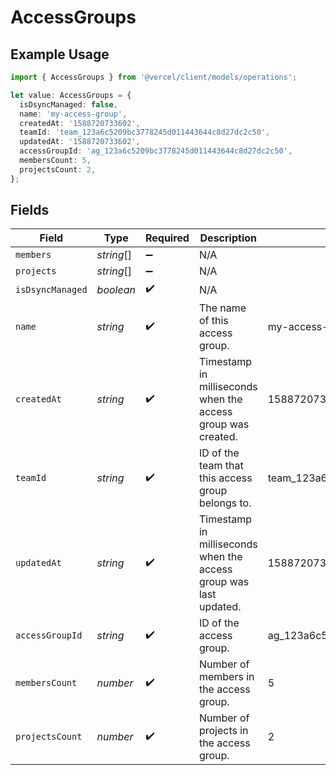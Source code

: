# AccessGroups

## Example Usage

```typescript
import { AccessGroups } from '@vercel/client/models/operations';

let value: AccessGroups = {
  isDsyncManaged: false,
  name: 'my-access-group',
  createdAt: '1588720733602',
  teamId: 'team_123a6c5209bc3778245d011443644c8d27dc2c50',
  updatedAt: '1588720733602',
  accessGroupId: 'ag_123a6c5209bc3778245d011443644c8d27dc2c50',
  membersCount: 5,
  projectsCount: 2,
};
```

## Fields

| Field            | Type       | Required           | Description                                                       | Example                                       |
| ---------------- | ---------- | ------------------ | ----------------------------------------------------------------- | --------------------------------------------- |
| `members`        | _string_[] | :heavy_minus_sign: | N/A                                                               |                                               |
| `projects`       | _string_[] | :heavy_minus_sign: | N/A                                                               |                                               |
| `isDsyncManaged` | _boolean_  | :heavy_check_mark: | N/A                                                               |                                               |
| `name`           | _string_   | :heavy_check_mark: | The name of this access group.                                    | my-access-group                               |
| `createdAt`      | _string_   | :heavy_check_mark: | Timestamp in milliseconds when the access group was created.      | 1588720733602                                 |
| `teamId`         | _string_   | :heavy_check_mark: | ID of the team that this access group belongs to.                 | team_123a6c5209bc3778245d011443644c8d27dc2c50 |
| `updatedAt`      | _string_   | :heavy_check_mark: | Timestamp in milliseconds when the access group was last updated. | 1588720733602                                 |
| `accessGroupId`  | _string_   | :heavy_check_mark: | ID of the access group.                                           | ag_123a6c5209bc3778245d011443644c8d27dc2c50   |
| `membersCount`   | _number_   | :heavy_check_mark: | Number of members in the access group.                            | 5                                             |
| `projectsCount`  | _number_   | :heavy_check_mark: | Number of projects in the access group.                           | 2                                             |
